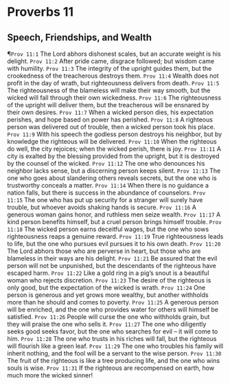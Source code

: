 # Proverbs 11

## Speech, Friendships, and Wealth
¶`Prov 11:1` The Lord abhors dishonest scales, but an accurate weight is his delight.
`Prov 11:2` After pride came, disgrace followed; but wisdom came with humility.
`Prov 11:3` The integrity of the upright guides them, but the crookedness of the treacherous destroys them.
`Prov 11:4` Wealth does not profit in the day of wrath, but righteousness delivers from death.
`Prov 11:5` The righteousness of the blameless will make their way smooth, but the wicked will fall through their own wickedness.
`Prov 11:6` The righteousness of the upright will deliver them, but the treacherous will be ensnared by their own desires.
`Prov 11:7` When a wicked person dies, his expectation perishes, and hope based on power has perished.
`Prov 11:8` A righteous person was delivered out of trouble, then a wicked person took his place.
`Prov 11:9` With his speech the godless person destroys his neighbor, but by knowledge the righteous will be delivered.
`Prov 11:10` When the righteous do well, the city rejoices; when the wicked perish, there is joy.
`Prov 11:11` A city is exalted by the blessing provided from the upright, but it is destroyed by the counsel of the wicked.
`Prov 11:12` The one who denounces his neighbor lacks sense, but a discerning person keeps silent.
`Prov 11:13` The one who goes about slandering others reveals secrets, but the one who is trustworthy conceals a matter.
`Prov 11:14` When there is no guidance a nation falls, but there is success in the abundance of counselors.
`Prov 11:15` The one who has put up security for a stranger will surely have trouble, but whoever avoids shaking hands is secure.
`Prov 11:16` A generous woman gains honor, and ruthless men seize wealth.
`Prov 11:17` A kind person benefits himself, but a cruel person brings himself trouble.
`Prov 11:18` The wicked person earns deceitful wages, but the one who sows righteousness reaps a genuine reward.
`Prov 11:19` True righteousness leads to life, but the one who pursues evil pursues it to his own death.
`Prov 11:20` The Lord abhors those who are perverse in heart, but those who are blameless in their ways are his delight.
`Prov 11:21` Be assured that the evil person will not be unpunished, but the descendants of the righteous have escaped harm.
`Prov 11:22` Like a gold ring in a pig’s snout is a beautiful woman who rejects discretion.
`Prov 11:23` The desire of the righteous is only good, but the expectation of the wicked is wrath.
`Prov 11:24` One person is generous and yet grows more wealthy, but another withholds more than he should and comes to poverty.
`Prov 11:25` A generous person will be enriched, and the one who provides water for others will himself be satisfied.
`Prov 11:26` People will curse the one who withholds grain, but they will praise the one who sells it.
`Prov 11:27` The one who diligently seeks good seeks favor, but the one who searches for evil – it will come to him.
`Prov 11:28` The one who trusts in his riches will fall, but the righteous will flourish like a green leaf.
`Prov 11:29` The one who troubles his family will inherit nothing, and the fool will be a servant to the wise person.
`Prov 11:30` The fruit of the righteous is like a tree producing life, and the one who wins souls is wise.
`Prov 11:31` If the righteous are recompensed on earth, how much more the wicked sinner!
